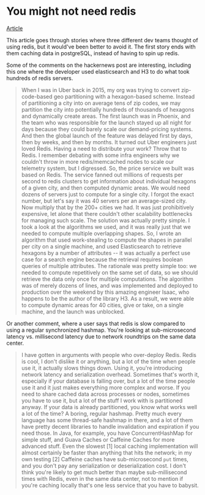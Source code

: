 # You might not need redis

[Article](https://www.viblo.se/posts/no-need-redis/)

This article goes through stories where three different dev teams
thought of using redis, but it would've been better to avoid it. The
first story ends with them caching data in postgreSQL, instead of having
to spin up redis.

Some of the comments on the hackernews post are interesting, including
this one where the developer used elasticsearch and H3 to do what took
hundreds of redis servers.

> When I was in Uber back in 2015, my org was trying to convert zip-code-based geo partitioning with a hexagon-based scheme. Instead of partitioning a city into on average tens of zip codes, we may partition the city into potentially hundreds of thousands of hexagons and dynamically create areas. The first launch was in Phoenix, and the team who was responsible for the launch stayed up all night for days because they could barely scale our demand-pricing systems. And then the global launch of the feature was delayed first by days, then by weeks, and then by months.
> It turned out Uber engineers just loved Redis. Having a need to distribute your work? Throw that to Redis. I remember debating with some infra engineers why we couldn't throw in more redis/memcached nodes to scale our telemetry system, but I digressed. So, the price service we built was based on Redis. The service fanned out millions of requests per second to redis clusters to get information about individual hexagons of a given city, and then computed dynamic areas. We would need dozens of servers just to compute for a single city. I forgot the exact number, but let's say it was 40 servers per an average-sized city. Now multiply that by the 200+ cities we had. It was just prohibitively expensive, let alone that there couldn't other scalability bottlenecks for managing such scale.
> The solution was actually pretty simple. I took a look at the algorithms we used, and it was really just that we needed to compute multiple overlapping shapes. So, I wrote an algorithm that used work-stealing to compute the shapes in parallel per city on a single machine, and used Elasticsearch to retrieve hexagons by a number of attributes -- it was actually a perfect use case for a search engine because the retrieval requires boolean queries of multiple attributes. The rationale was pretty simple too: we needed to compute repetitively on the same set of data, so we should retrieve the data only once for multiple computations. The algorithm was of merely dozens of lines, and was implemented and deployed to production over the weekend by this amazing engineer Isaac, who happens to be the author of the library H3. As a result, we were able to compute dynamic areas for 40 cities, give or take, on a single machine, and the launch was unblocked.

Or another comment, where a user says that redis is slow compared to
using a regular synchronized hashmap. You're looking at sub-microsecond
latency vs. millisecond latency due to network roundtrips on the same
data center.

> I have gotten in arguments with people who over-deploy Redis. Redis is cool, I don't dislike it or anything, but a lot of the time when people use it, it actually slows things down.
> Using it, you're introducing network latency and serialization overhead. Sometimes that's worth it, especially if your database is falling over, but a lot of the time people use it and it just makes everything more complex and worse.
> If you need to share cached data across processes or nodes, sometimes you have to use it, but a lot of the stuff I work with is partitioned anyway. If your data is already partitioned, you know what works well a lot of the time? A boring, regular hashmap.
> Pretty much every language has some thread-safe hashmap in there, and a lot of them have pretty decent libraries to handle invalidation and expiration if you need those. In Java, for example, you have ConcurrentHashMap for simple stuff, and Guava Caches or Caffeine Caches for more advanced stuff.
> Even the slowest [1] local caching implementation will almost certainly be faster than anything that hits the network; in my own testing [2] Caffeine caches have sub-microsecond `put` times, and you don't pay any serialization or deserialization cost. I don't think you're likely to get much better than maybe sub-millisecond times with Redis, even in the same data center, not to mention if you're caching locally that's one less service that you have to babysit.
